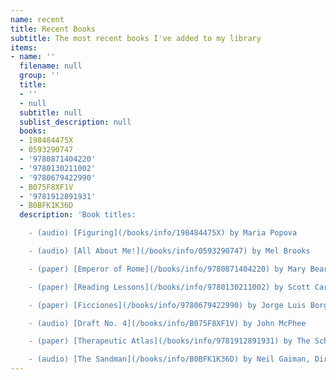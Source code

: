 ```yaml
---
name: recent
title: Recent Books
subtitle: The most recent books I've added to my library
items:
- name: ''
  filename: null
  group: ''
  title:
  - ''
  - null
  subtitle: null
  sublist_description: null
  books:
  - 198484475X
  - 0593290747
  - '9780871404220'
  - '9780130211002'
  - '9780679422990'
  - B075F8XF1V
  - '9781912891931'
  - B0BFK1K36D
  description: 'Book titles:

    - (audio) [Figuring](/books/info/198484475X) by Maria Popova

    - (audio) [All About Me!](/books/info/0593290747) by Mel Brooks

    - (paper) [Emperor of Rome](/books/info/9780871404220) by Mary Beard

    - (paper) [Reading Lessons](/books/info/9780130211002) by Scott Carpenter

    - (paper) [Ficciones](/books/info/9780679422990) by Jorge Luis Borges

    - (audio) [Draft No. 4](/books/info/B075F8XF1V) by John McPhee

    - (paper) [Therapeutic Atlas](/books/info/9781912891931) by The School Of Life.

    - (audio) [The Sandman](/books/info/B0BFK1K36D) by Neil Gaiman, Dirk Maggs'
---
```



